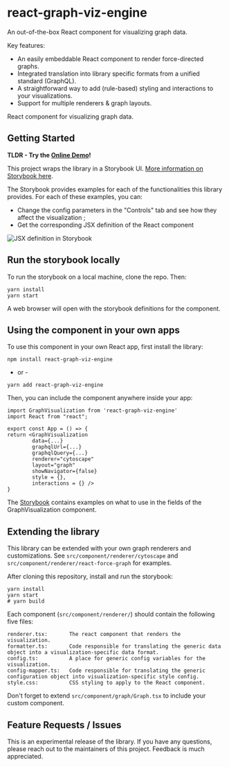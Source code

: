 # react-graph-viz-engine
An out-of-the-box React component for visualizing graph data.

Key features:
- An easily embeddable React component to render force-directed graphs.
- Integrated translation into library specific formats from a unified standard (GraphQL).
- A straightforward way to add (rule-based) styling and interactions to your visualizations.
- Support for multiple renderers & graph layouts.

React component for visualizing graph data.

## Getting Started
**TLDR - Try the [Online Demo](https://react-graph-viz-engine.s3.us-west-1.amazonaws.com/index.html?path=/docs/about--introduction)!**

This project wraps the library in a Storybook UI. [More information on Storybook here](https://storybook.js.org/).

The Storybook provides examples for each of the functionalities this library provides. For each of these examples, you can:
* Change the config parameters in the "Controls" tab and see how they affect the visualization ;
* Get the corresponding JSX definition of the React component

![JSX definition in Storybook](assets/storybook_jsx.png)

## Run the storybook locally
To run the storybook on a local machine, clone the repo. Then:

```
yarn install
yarn start
```

A web browser will open with the storybook definitions for the component.

## Using the component in your own apps
To use this component in your own React app, first install the library:
```
npm install react-graph-viz-engine
```
- or -
```
yarn add react-graph-viz-engine
```

Then, you can include the component anywhere inside your app:

```
import GraphVisualization from 'react-graph-viz-engine'
import React from "react";

export const App = () => {
return <GraphVisualization
        data={...}
        graphqlUrl={...}
        graphqlQuery={...}
        renderer="cytoscape"
        layout="graph"
        showNavigator={false}
        style = {},
        interactions = {} />
}
```

The [Storybook](https://react-graph-viz-engine.s3.us-west-1.amazonaws.com/index.html?path=/docs/about--introduction) contains examples on what to use in the fields of the GraphVisualization component. 


## Extending the library
This library can be extended with your own graph renderers and customizations.
See `src/component/renderer/cytoscape` and `src/component/renderer/react-force-graph` for examples.

After cloning this repository, install and run the storybook:
```
yarn install
yarn start
# yarn build
```

Each component (`src/component/renderer/`) should contain the following five files:
```
renderer.tsx:       The react component that renders the visualization.
formatter.ts:       Code responsible for translating the generic data object into a visualization-specific data format.
config.ts:          A place for generic config variables for the visualization.
config-mapper.ts:   Code responsible for translating the generic configuration object into visualization-specific style config.
style.css:          CSS styling to apply to the React component.
```

Don't forget to extend `src/component/graph/Graph.tsx` to include your custom component. 

## Feature Requests / Issues
This is an experimental release of the library. If you have any questions, please reach out to the maintainers of this project.
Feedback is much appreciated.